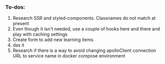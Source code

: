### To-dos:

1. Research SSR and styled-components. Classnames do not match at present
2. Even though it isn't needed, use a couple of hooks here and there and play with caching settings
3. Create form to add new learning items
4. das it
5. Research if there is a way to avoid changing apolloClient connection URL to service name in docker compose environment
